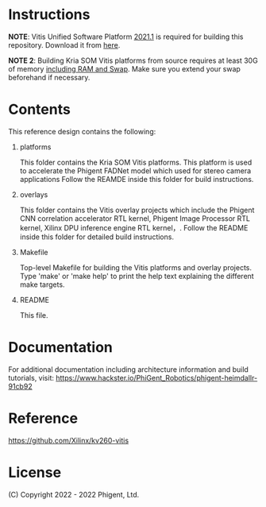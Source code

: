 # Instructions


**NOTE**: Vitis Unified Software Platform <ins>2021.1</ins> is required for building this repository. Download it from [here](https://www.xilinx.com/support/download/index.html/content/xilinx/en/downloadNav/vitis/2021-1.html).

**NOTE 2**: Building Kria SOM Vitis platforms from source requires at least 30G of memory <ins>including RAM and Swap</ins>. Make sure you extend your swap beforehand if necessary.


# Contents

This reference design contains the following:

1. platforms

   This folder contains the Kria SOM Vitis platforms. This platform is used to accelerate 
   the Phigent FADNet model which used for stereo camera applications
   Follow the REAMDE inside this folder for build instructions.

2. overlays

   This folder contains the Vitis overlay projects which include the Phigent CNN correlation
   accelerator RTL kernel, Phigent Image Processor RTL kernel, Xilinx DPU
   inference engine RTL kernel，. Follow the README inside this folder for detailed
   build instructions.

3. Makefile

   Top-level Makefile for building the Vitis platforms and overlay projects.
   Type 'make' or 'make help' to print the help text explaining the different
   make targets.

4. README

   This file.

# Documentation

For additional documentation including architecture information and build
tutorials, visit: https://www.hackster.io/PhiGent_Robotics/phigent-heimdallr-91cb92

# Reference

https://github.com/Xilinx/kv260-vitis

# License

(C) Copyright 2022 - 2022 Phigent, Ltd.
